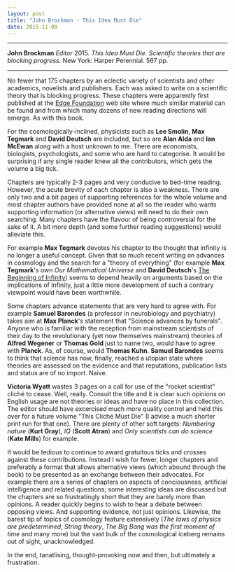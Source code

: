 ```yaml
---
layout: post
title: "John Brockman - This Idea Must Die"
date: 2015-11-08
---
```


***
<b>John Brockman</b> _Editor_ 2015. _This Idea Must Die. Scientific theories that are blocking progress_. New York: Harper Perennial. 567 pp.

***

No fewer that 175 chapters by an eclectic variety of scientists and other academics, novelists and publishers. Each was asked to write on a scientific theory that is blocking progress.  These chapters were apparently first published at the <a href="http://edge.org/"> Edge Foundation</a> web site where much similar material can be found and from which many dozens of new reading directions will emerge.  As with this book.

For the cosmologically-inclined, physicists such as **Lee Smolin**, **Max Tegmark** and **David Deutsch** are included, but so are **Alan Alda** and **Ian McEwan** along with a host unknown to me.  There are economists, biologists, psychologists, and some who are hard to categorise.  It would be surprising if any single reader knew all the contributors, which gets the volume a big tick.

Chapters are typically 2-3 pages and very conducive to bed-time reading. However, the acute brevity of each chapter is also a weakness.  There are only two and a bit pages of supporting references for the whole volume and most chapter authors have provided none at all so the reader who wants supporting information (or alternative views) will need to do their own searching.  Many chapters have the flavour of being controversial for the sake of it.  A bit more depth (and some further reading suggestions) would alleviate this.  

For example <b>Max Tegmark</b> devotes his chapter to the thought that infinity is no longer a useful concept. Given that so much recent writing on advances in cosmology and the search for a "theory of everything" (for example <b>Max Tegmark</b>'s own _Our Mathematical Universe_ and <b>David Deutsch</b>'s <a href= "https://timeteam.github.io/blog/2015/11/01/The-Beginning-of-Infinity/"> The Beginning of Infinity</a>) seems to depend heavily on arguments based on the implications of infinity, just a little more development of such a contrary viewpoint would have been worthwhile.  

Some chapters advance statements that are very hard to agree with.  For example <b>Samuel Barondes</b> (a professor in neurobiology and psychiatry) takes aim at **Max Planck**'s statement that "Science advances by funerals".  Anyone who is familiar with the reception from mainstream scientists of their day to the revolutionary (yet now themselves mainstream) theories of **Alfred Wegener** or **Thomas Gold** just to name two, would have to agree with **Planck**.  As, of course, would **Thomas Kuhn**.  <b>Samuel Barondes</b> seems to think that science has now, finally, reached a utopian state where theories are assessed on the evidence and that reputations, publication lists and status are of no import.  Naive.  

**Victoria Wyatt** wastes 3 pages on a call for use of the "rocket scientist" cliché to cease. Well, really. Consult the title and it is clear such opinions on English usage are not theories or ideas and have no place in this collection.  The editor should have excercised much more quality control and held this over for a future volume "This Cliché Must Die" (I advise a much shorter print run for that one).  There are plenty of other soft targets: _Numbering nature_ (**Kurt Gray**), _IQ_ (**Scott Atran**) and _Only scientists can do science_ (**Kate Mills**)  for example.

It would be tedious to continue to award gratuitous ticks and crosses against these contributions.  Instead I wish for fewer, longer chapters and preferably a format that allows alternative views (which abound through the book) to be presented as an exchange between their advocates.  For example there are a series of chapters on aspects of conciousness, artificial intelligence and related questions; some interesting ideas are discussed but the chapters are so frustratingly short that they are barely more than opinions.  A reader quickly begins to wish to hear a debate between opposing views.  And supporting evidence, not just opinions.  Likewise, the barest tip of topics of cosmology feature extensively (_The laws of physics are predetermined_, _String theory_, _The Big Bang was the first moment of time_ and many more) but the vast bulk of the cosmological iceberg remains out of sight, unacknowledged. 

In the end, tanatlising, thought-provoking now and then, but ultimately a frustration.

